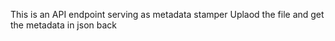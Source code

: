 This is an API endpoint serving as metadata stamper
Uplaod the file and get the metadata in json back
